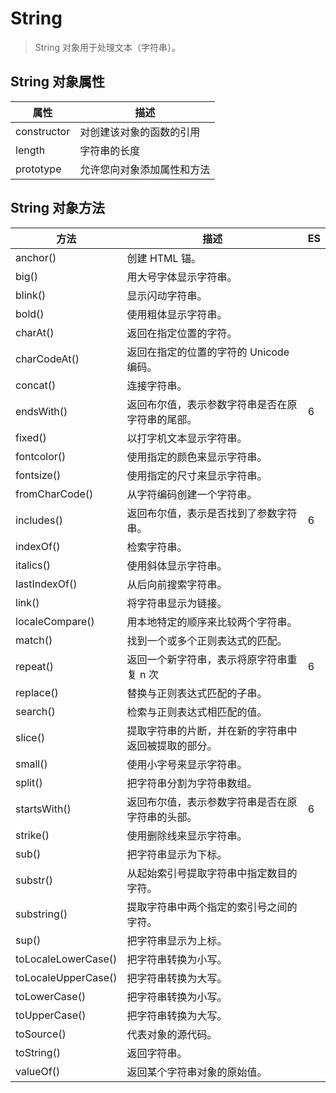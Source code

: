 # String

> String 对象用于处理文本（字符串）。

## String 对象属性

| 属性        | 描述                       |
| ----------- | -------------------------- |
| constructor | 对创建该对象的函数的引用   |
| length      | 字符串的长度               |
| prototype   | 允许您向对象添加属性和方法 |

## String 对象方法

| 方法                | 描述                                                 | ES  |
| ------------------- | ---------------------------------------------------- | --- |
| anchor()            | 创建 HTML 锚。                                       |
| big()               | 用大号字体显示字符串。                               |
| blink()             | 显示闪动字符串。                                     |
| bold()              | 使用粗体显示字符串。                                 |
| charAt()            | 返回在指定位置的字符。                               |
| charCodeAt()        | 返回在指定的位置的字符的 Unicode 编码。              |
| concat()            | 连接字符串。                                         |
| endsWith()          | 返回布尔值，表示参数字符串是否在原字符串的尾部。     | 6   |
| fixed()             | 以打字机文本显示字符串。                             |
| fontcolor()         | 使用指定的颜色来显示字符串。                         |
| fontsize()          | 使用指定的尺寸来显示字符串。                         |
| fromCharCode()      | 从字符编码创建一个字符串。                           |
| includes()          | 返回布尔值，表示是否找到了参数字符串。               | 6   |
| indexOf()           | 检索字符串。                                         |
| italics()           | 使用斜体显示字符串。                                 |
| lastIndexOf()       | 从后向前搜索字符串。                                 |
| link()              | 将字符串显示为链接。                                 |
| localeCompare()     | 用本地特定的顺序来比较两个字符串。                   |
| match()             | 找到一个或多个正则表达式的匹配。                     |
| repeat()            | 返回一个新字符串，表示将原字符串重复 n 次            | 6   |
| replace()           | 替换与正则表达式匹配的子串。                         |
| search()            | 检索与正则表达式相匹配的值。                         |
| slice()             | 提取字符串的片断，并在新的字符串中返回被提取的部分。 |
| small()             | 使用小字号来显示字符串。                             |
| split()             | 把字符串分割为字符串数组。                           |
| startsWith()        | 返回布尔值，表示参数字符串是否在原字符串的头部。     | 6   |
| strike()            | 使用删除线来显示字符串。                             |
| sub()               | 把字符串显示为下标。                                 |
| substr()            | 从起始索引号提取字符串中指定数目的字符。             |
| substring()         | 提取字符串中两个指定的索引号之间的字符。             |
| sup()               | 把字符串显示为上标。                                 |
| toLocaleLowerCase() | 把字符串转换为小写。                                 |
| toLocaleUpperCase() | 把字符串转换为大写。                                 |
| toLowerCase()       | 把字符串转换为小写。                                 |
| toUpperCase()       | 把字符串转换为大写。                                 |
| toSource()          | 代表对象的源代码。                                   |
| toString()          | 返回字符串。                                         |
| valueOf()           | 返回某个字符串对象的原始值。                         |
